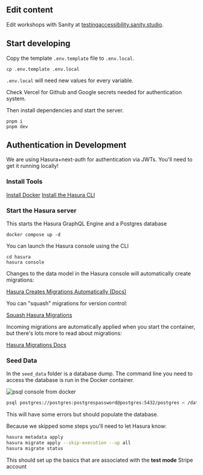 ## Edit content

Edit workshops with Sanity at [testingaccessibility.sanity.studio](https://testingaccessibility.sanity.studio/).

## Start developing

Copy the template `.env.template` file to `.env.local`.

```shell
cp .env.template .env.local
```

`.env.local` will need new values for every variable.

Check Vercel for Github and Google secrets needed for authentication system.

Then install dependencies and start the server.

```shell
pnpm i
pnpm dev
```

## Authentication in Development

We are using Hasura+next-auth for authentication via JWTs. You'll need to get it running locally!

### Install Tools

[Install Docker](https://docs.docker.com/get-docker/)
[Install the Hasura CLI](https://hasura.io/docs/latest/graphql/core/hasura-cli/install-hasura-cli.html#install-hasura-cli)

### Start the Hasura server

This starts the Hasura GraphQL Engine and a Postgres database

```shell
docker compose up -d
```
You can launch the Hasura console using the CLI

```shell
cd hasura
hasura console
```

Changes to the data model in the Hasura console will automatically create migrations:

[Hasura Creates Migrations Automatically (Docs)](https://hasura.io/docs/latest/graphql/core/migrations/migrations-setup.html#step-5-add-a-new-table-and-see-how-migrations-and-metadata-is-updated)

You can "squash" migrations for version control:

[Squash Hasura Migrations](https://hasura.io/docs/latest/graphql/core/migrations/migrations-setup.html#step-6-squash-migrations-and-add-checkpoints-to-version-control)

Incoming migrations are automatically applied when you start the container, but there's lots more to read about migrations:

[Hasura Migrations Docs](https://hasura.io/docs/latest/graphql/core/migrations)

### Seed Data

In the `seed_data` folder is a database dump. The command line you need to access the database is run in the Docker container.

![psql console from docker](https://p-ZmFjNlQ.b3.n0.cdn.getcloudapp.com/items/rRu17y1L/4693bd91-b729-4766-88df-f28468e90f8e.png?v=b5f3970d0f72b461e7735058d6a74ce2)

```bash
psql postgres://postgres:postgrespassword@postgres:5432/postgres < /data/dump
```

This will have some errors but should populate the database.

Because we skipped some steps you'll need to let Hasura know:

```bash
hasura metadata apply
hasura migrate apply --skip-execution --up all
hasura migrate status
```

This should set up the basics that are associated with the **test mode** Stripe account


